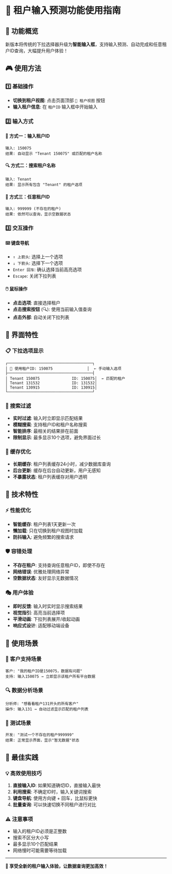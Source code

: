 # 🎯 租户输入预测功能使用指南

## 🚀 功能概览

新版本将传统的下拉选择器升级为**智能输入框**，支持输入预测、自动完成和任意租户ID查询，大幅提升用户体验！

## 🎮 使用方法

### 1️⃣ 基础操作
- **切换到租户视图**: 点击页面顶部 `👤 租户视图` 按钮
- **输入租户信息**: 在 `租户ID` 输入框中开始输入

### 2️⃣ 输入方式

#### 📝 方式一：输入租户ID
```
输入: 150075
结果: 自动显示 "Tenant 150075" 或匹配的租户名称
```

#### 🔍 方式二：搜索租户名称
```
输入: Tenant 
结果: 显示所有包含 "Tenant" 的租户选项
```

#### 🎯 方式三：任意租户ID
```
输入: 999999 (不存在的租户)
结果: 依然可以查询，显示空数据状态
```

### 3️⃣ 交互操作

#### ⌨️ 键盘导航
- `↑ 上箭头`: 选择上一个选项
- `↓ 下箭头`: 选择下一个选项  
- `Enter 回车`: 确认选择当前高亮选项
- `Escape`: 关闭下拉列表

#### 🖱️ 鼠标操作
- **点击选项**: 直接选择租户
- **点击搜索按钮** (🔍): 使用当前输入值查询
- **点击外部**: 自动关闭下拉列表

## 🎨 界面特性

### 📋 下拉选项显示
```
┌─────────────────────────────────────┐
│ 📝 使用租户ID: 150075               │  ← 手动输入选项
├─────────────────────────────────────┤
│ Tenant 150075              ID: 150075│  ← 匹配的租户
│ Tenant 131532              ID: 131532│  
│ Tenant 130915              ID: 130915│  
└─────────────────────────────────────┘
```

### 🎯 搜索过滤
- **实时过滤**: 输入时立即显示匹配结果
- **模糊搜索**: 支持租户ID和租户名称搜索
- **智能排序**: 最相关的结果排在前面
- **限制显示**: 最多显示10个选项，避免界面过长

### 💾 缓存优化
- **长期缓存**: 租户列表缓存24小时，减少数据库查询
- **后台更新**: 缓存在后台自动更新，用户无感知
- **不暴露状态**: 租户列表缓存对用户透明

## 🔧 技术特性

### ⚡ 性能优化
- **智能缓存**: 租户列表1天更新一次
- **懒加载**: 只在切换到租户视图时加载
- **防抖输入**: 避免频繁的搜索请求

### 🛡️ 容错处理
- **不存在租户**: 支持查询任意租户ID，即使不存在
- **网络错误**: 优雅处理网络异常
- **空数据状态**: 友好显示无数据情况

### 🎭 用户体验
- **即时反馈**: 输入时实时显示搜索结果
- **视觉指引**: 高亮当前选择项
- **平滑动画**: 下拉列表展开/收起动画
- **响应式设计**: 适配移动端设备

## 🎉 使用场景

### 🏢 客户支持场景
```
客户: "我的租户ID是150075，数据有问题"
支持: 输入150075 → 立即显示该租户所有平台数据
```

### 🔍 数据分析场景  
```
分析师: "想看看租户131开头的所有客户"
操作: 输入131 → 自动过滤显示匹配的租户列表
```

### 🧪 测试场景
```
开发: "测试一个不存在的租户999999"
结果: 正常显示界面，显示"暂无数据"状态
```

## 🎯 最佳实践

### 💡 高效使用技巧
1. **直接输入ID**: 如果知道确切ID，直接输入最快
2. **利用搜索**: 不确定ID时，输入关键词搜索
3. **键盘导航**: 使用方向键 + 回车，比鼠标更快
4. **批量查询**: 可以快速切换不同租户进行对比

### ⚠️ 注意事项
- 输入的租户ID必须是正整数
- 搜索不区分大小写
- 最多显示10个匹配结果
- 网络慢时可能需要等待加载

---

**🎊 享受全新的租户输入体验，让数据查询更加高效！**

